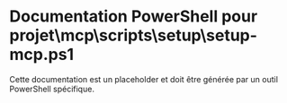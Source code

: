 # Documentation PowerShell pour projet\mcp\scripts\setup\setup-mcp.ps1

Cette documentation est un placeholder et doit être générée par un outil PowerShell spécifique.
